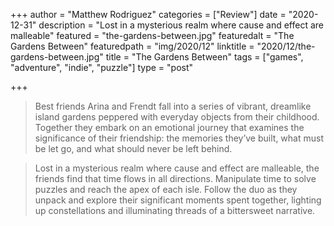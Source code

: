 +++
author = "Matthew Rodriguez"
categories = ["Review"]
date = "2020-12-31"
description = "Lost in a mysterious realm where cause and effect are malleable"
featured = "the-gardens-between.jpg"
featuredalt = "The Gardens Between"
featuredpath = "img/2020/12"
linktitle = "2020/12/the-gardens-between.jpg"
title = "The Gardens Between"
tags = ["games", "adventure", "indie", "puzzle"]
type = "post"

+++

> Best friends Arina and Frendt fall into a series of vibrant, dreamlike island gardens peppered with everyday objects from their childhood. Together they embark on an emotional journey that examines the significance of their friendship: the memories they’ve built, what must be let go, and what should never be left behind.

> Lost in a mysterious realm where cause and effect are malleable, the friends find that time flows in all directions. Manipulate time to solve puzzles and reach the apex of each isle. Follow the duo as they unpack and explore their significant moments spent together, lighting up constellations and illuminating threads of a bittersweet narrative.